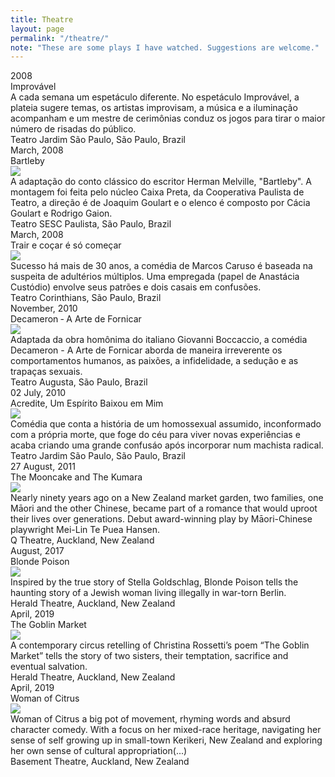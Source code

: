 ```yaml
---
title: Theatre
layout: page
permalink: "/theatre/"
note: "These are some plays I have watched. Suggestions are welcome."
---
```


<div class="ui stackable three column equal width grid">
    <div class="column">
        <div class="ui raised card">
            <div class="content">
                <div class="right floated meta">2008</div>
                <div class="header">Improv&aacute;vel</div>
            </div>
            <div class="content">
                <div class="description">
                    A cada semana um espet&aacute;culo diferente. No espet&aacute;culo Improv&aacute;vel, a plateia sugere temas, os artistas improvisam, a m&uacute;sica e a ilumina&ccedil;&atilde;o acompanham e um mestre de cerim&ocirc;nias conduz os jogos para tirar o maior n&uacute;mero de risadas do p&uacute;blico.
                </div>
            </div>
            <div class="extra content">
                <div class="right floated author">
                    Teatro Jardim S&atilde;o Paulo, S&atilde;o Paulo, Brazil
                </div>
            </div>
        </div>
    </div>
    <div class="column">
        <div class="ui raised card">
            <div class="content">
                <div class="right floated meta">March, 2008</div>
                <div class="header">Bartleby</div>
            </div>
            <div class="image">
                <img src="/assets/pages/theatre/bartleby-paulista2008.jpg" >
            </div>
            <div class="content">
                <div class="description">
                    A adapta&ccedil;&atilde;o do conto cl&aacute;ssico do escritor Herman Melville, "Bartleby". A montagem foi feita pelo n&uacute;cleo Caixa Preta, da Cooperativa Paulista de Teatro, a dire&ccedil;&atilde;o &eacute; de Joaquim Goulart e o elenco &eacute; composto por C&aacute;cia Goulart e Rodrigo Gaion.
                </div>
            </div>
            <div class="extra content">
                <div class="right floated author">
                    Teatro SESC Paulista, S&atilde;o Paulo, Brazil
                </div>
            </div>
        </div>
    </div>
    <div class="column">
        <div class="ui raised card">
            <div class="content">
                <div class="right floated meta">March, 2008</div>
                <div class="header">Trair e co&ccedil;ar &eacute; s&oacute; come&ccedil;ar</div>
            </div>
            <div class="image">
                <img src="/assets/pages/theatre/image.png" >
            </div>
            <div class="content">
                <div class="description">
                    Sucesso h&aacute; mais de 30 anos, a com&eacute;dia de Marcos Caruso &eacute; baseada na suspeita de adult&eacute;rios m&uacute;ltiplos. Uma empregada (papel de Anast&aacute;cia Cust&oacute;dio) envolve seus patr&otilde;es e dois casais em confus&otilde;es.
                </div>
            </div>
            <div class="extra content">
                <div class="right floated author">
                    Teatro Corinthians, S&atilde;o Paulo, Brazil
                </div>
            </div>
        </div>
    </div>
    <div class="column">
        <div class="ui raised card">
            <div class="content">
                <div class="right floated meta">November, 2010</div>
                <div class="header">Decameron ‐ A Arte de Fornicar</div>
            </div>
            <div class="image">
                <img src="/assets/pages/theatre/decameron-augusta2010.jpg" >
            </div>
            <div class="content">
                <div class="description">
                    Adaptada da obra hom&ocirc;nima do italiano Giovanni Boccaccio, a com&eacute;dia Decameron - A Arte de Fornicar aborda de maneira irreverente os comportamentos humanos, as paix&otilde;es, a infidelidade, a sedu&ccedil;&atilde;o e as trapa&ccedil;as sexuais.
                </div>
            </div>
            <div class="extra content">
                <div class="right floated author">
                    Teatro Augusta, S&atilde;o Paulo, Brazil
                </div>
            </div>
        </div>
    </div>
    <div class="column">
        <div class="ui raised card">
            <div class="content">
                <div class="right floated meta">02 July, 2010</div>
                <div class="header">Acredite, Um Esp&iacute;rito Baixou em Mim</div>
            </div>
            <div class="image">
                <img src="/assets/pages/theatre/image.png" >
            </div>
            <div class="content">
                Com&eacute;dia que conta a hist&oacute;ria de um homossexual assumido, inconformado com a pr&oacute;pria morte, que foge do c&eacute;u para viver novas experi&ecirc;ncias e acaba criando uma grande confus&aacute;o ap&oacute;s incorporar num machista radical.
            </div>
            <div class="extra content">
                <div class="right floated author">
                    Teatro Jardim S&atilde;o Paulo, S&atilde;o Paulo, Brazil
                </div>
            </div>
        </div>
    </div>
    <div class="column">
        <div class="ui raised card">
            <div class="content">
                <div class="right floated meta">27 August, 2011</div>
                <div class="header">The Mooncake and The Kumara</div>
            </div>
            <div class="image">
                <img src="/assets/pages/theatre/mooncake-kumara-q2017.jpg" >
            </div>
            <div class="content">
                <div class="description">
                    Nearly ninety years ago on a New Zealand market garden, two families, one Māori and the other Chinese, became part of a romance that would uproot their lives over generations. Debut award-winning play by M&amacr;ori-Chinese playwright Mei-Lin Te Puea Hansen.
                </div>
            </div>
            <div class="extra content">
                <div class="right floated author">
                    Q Theatre, Auckland, New Zealand
                </div>
            </div>
        </div>
    </div>
    <div class="column">
        <div class="ui raised card">
            <div class="content">
                <div class="right floated meta">August, 2017</div>
                <div class="header">Blonde Poison</div>
            </div>
            <div class="image">
                <img src="/assets/pages/theatre/blonde-poison-herald2017.jpg" >
            </div>
            <div class="content">
                <div class="description">
                    Inspired by the true story of Stella Goldschlag, Blonde Poison tells the haunting story of a Jewish woman living illegally in war-torn Berlin.
                </div>
            </div>
            <div class="extra content">
                <div class="right floated author">
                    Herald Theatre, Auckland, New Zealand
                </div>
            </div>
        </div>
    </div>
    <div class="column">
        <div class="ui raised card">
            <div class="content">
                <div class="right floated meta">April, 2019</div>
                <div class="header">The Goblin Market</div>
            </div>
            <div class="image">
                <img src="/assets/pages/theatre/goblin-hero-201904.jpg" >
            </div>
            <div class="content">
                <div class="description">
                    A contemporary circus retelling of Christina Rossetti’s poem “The Goblin Market” tells the story of two sisters, their temptation, sacrifice and eventual salvation.
                </div>
            </div>
            <div class="extra content">
                <div class="right floated author">
                    Herald Theatre, Auckland, New Zealand
                </div>
            </div>
        </div>
    </div>
    <div class="column">
        <div class="ui raised card">
            <div class="content">
                <div class="right floated meta">April, 2019</div>
                <div class="header">Woman of Citrus</div>
            </div>
            <div class="image">
                <img src="/assets/pages/theatre/Bment_1200.jpg" >
            </div>
            <div class="content">
                <div class="description">
                    Woman of Citrus a big pot of movement, rhyming words and absurd character comedy. With a focus on her mixed-race heritage, navigating her sense of self growing up in small-town Kerikeri, New Zealand and exploring her own sense of cultural appropriation(...)
                </div>
            </div>
            <div class="extra content">
                <div class="right floated author">
                    Basement Theatre, Auckland, New Zealand
                </div>
            </div>
        </div>
    </div>
</div>
